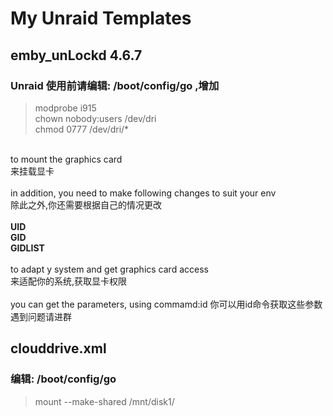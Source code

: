 # My Unraid Templates

## emby_unLockd 4.6.7
### Unraid 使用前请编辑: /boot/config/go ,增加
> modprobe i915
<br>chown nobody:users /dev/dri
<br>chmod 0777 /dev/dri/*
<br>
to mount the graphics card<br>
来挂载显卡<br>
<br>
in addition, you need to make following changes to suit your env<br>
除此之外,你还需要根据自己的情况更改<br>
<br>
<b>UID</b><br>
<b>GID</b><br>
<b>GIDLIST</b><br>
<br>
to adapt y system and get graphics card access <br>
来适配你的系统,获取显卡权限<br>
<br>
you can get the parameters, using commamd:id 你可以用id命令获取这些参数<br>
遇到问题请进群<br>

## clouddrive.xml
### 编辑: /boot/config/go
> mount --make-shared /mnt/disk1/
